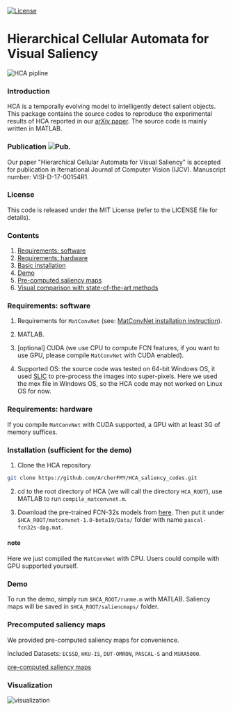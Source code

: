 [![License](https://img.shields.io/badge/License-MIT%20LICENSE-brightgreen.svg)](LICENSE)
# Hierarchical Cellular Automata for Visual Saliency
![HCA pipline](https://github.com/ArcherFMY/HCA_saliency_codes/blob/master/figures-in-paper/pipeline.png "pipline")

### Introduction
HCA is a temporally evolving model to intelligently detect salient objects. This package contains the source codes to reproduce the experimental results of HCA reported in our [arXiv paper](https://arxiv.org/abs/1705.09425). The source code is mainly written in MATLAB.

### Publication ![Pub.](https://img.shields.io/badge/Accepted-yes-brightgreen.svg)
Our paper "Hierarchical Cellular Automata for Visual Saliency" is accepted for publication in Iternational Journal of Computer Vision (IJCV). Manuscript number: VISI-D-17-00154R1.

### License
This code is released under the MIT License (refer to the LICENSE file for details).

### Contents
1. [Requirements: software](#requirements-software)
2. [Requirements: hardware](#requirments-hardware)
3. [Basic installation](#installation-sufficient-for-the-demo)
4. [Demo](#demo)
5. [Pre-computed saliency maps](#precomputed-saliency-maps)
6. [Visual comparison with state-of-the-art methods](#Visualization)

### Requirements: software
1. Requirements for `MatConvNet` (see: [MatConvNet installation instruction](http://www.vlfeat.org/matconvnet/install/)).

2. MATLAB.

3. [optional] CUDA (we use CPU to compute FCN features, if you want to use GPU, please compile `MatConvNet` with CUDA enabled).

4. Supported OS: the source code was tested on 64-bit Windows OS, it used [SLIC](http://ivrlwww.epfl.ch/supplementary_material/RK_SLICSuperpixels/index.html) to pre-process the images into super-pixels. Here we used the mex file in Windows OS, so the HCA code may not worked on Linux OS for now.
### Requirements: hardware
If you compile `MatConvNet` with CUDA supported, a GPU with at least 3G of memory suffices.
### Installation (sufficient for the demo)
1. Clone the HCA repository
```bash
git clone https://github.com/ArcherFMY/HCA_saliency_codes.git
```
2. cd to the root directory of HCA (we will call the directory `HCA_ROOT`), use MATLAB to run `compile_matconvnet.m`.

3. Download the pre-trained FCN-32s models from [here](http://www.vlfeat.org/matconvnet/models/pascal-fcn32s-dag.mat). Then put it under `$HCA_ROOT/matconvnet-1.0-beta19/Data/` folder with name `pascal-fcn32s-dag.mat`.

#### note 
Here we just compiled the `MatConvNet` with CPU. Users could compile with GPU supported yourself.

### Demo
To run the demo, simply run `$HCA_ROOT/runme.m` with MATLAB. Saliency maps will be saved in `$HCA_ROOT/saliencmaps/` folder.

### Precomputed saliency maps
We provided pre-computed saliency maps for convenience. 

Included Datasets: `ECSSD`, `HKU-IS`, `DUT-OMRON`, `PASCAL-S` and `MSRA5000`.

[pre-computed saliency maps](http://pan.baidu.com/s/1bMa706)

### Visualization
![visualization](https://github.com/ArcherFMY/HCA_saliency_codes/blob/master/figures-in-paper/sm-com.png  "sm-com")
